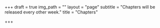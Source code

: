 +++
draft = true
img_path = ""
layout = "page"
subtitle = "Chapters will be released every other week."
title = "Chapters"

+++
